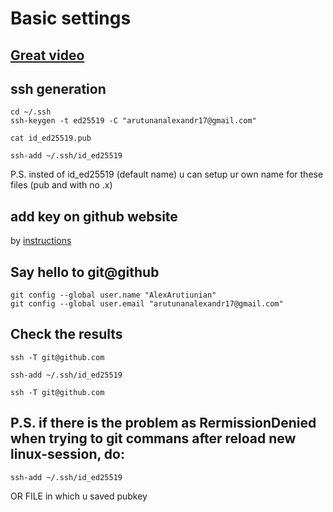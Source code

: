 # Basic settings

## [Great video](https://youtu.be/R09UNc4ZNi4?si=ZwznyfC_MHfpK_FF)

## ssh generation
```
cd ~/.ssh
ssh-keygen -t ed25519 -C "arutunanalexandr17@gmail.com"
```
```
cat id_ed25519.pub

ssh-add ~/.ssh/id_ed25519
 ```
P.S. insted of id_ed25519 (default name) u can setup ur own name for these files (pub and with no .x)
## add key on github website

by [instructions](https://docs.github.com/en/authentication/connecting-to-github-with-ssh/adding-a-new-ssh-key-to-your-github-account)

## Say hello to git@github
```
git config --global user.name "AlexArutiunian"
git config --global user.email "arutunanalexandr17@gmail.com"
```
## Check the results
```
ssh -T git@github.com
```
```
ssh-add ~/.ssh/id_ed25519
```
```
ssh -T git@github.com
```
## P.S. if there is the problem as RermissionDenied when trying to git commans after reload new linux-session, do:
```
ssh-add ~/.ssh/id_ed25519
```
OR FILE in which u saved pubkey 
